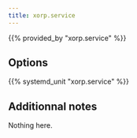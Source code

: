 ```yaml
---
title: xorp.service
---
```


{{% provided_by "xorp.service" %}}

## Options

{{% systemd_unit "xorp.service" %}}

## Additionnal notes

Nothing here.